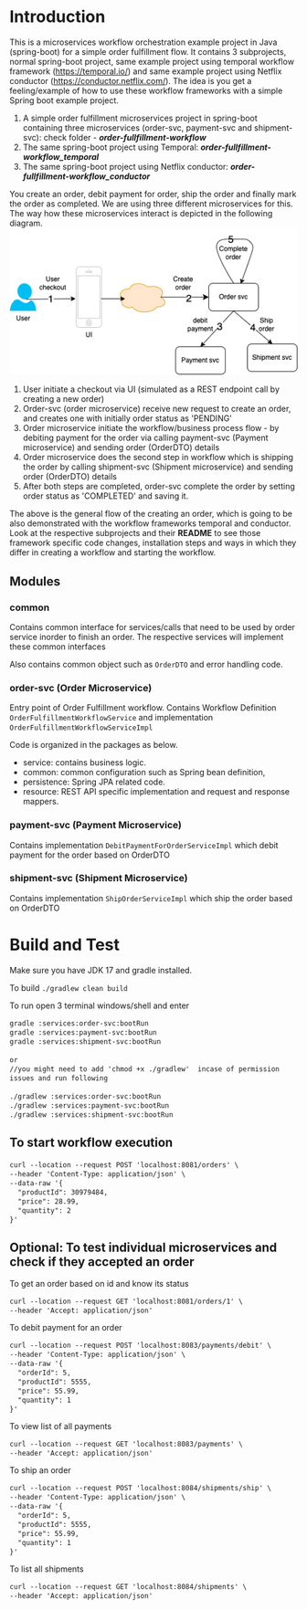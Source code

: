 # Introduction

This is a microservices workflow orchestration example project in Java (spring-boot) for a simple order fulfillment flow.  It contains 3 subprojects, normal spring-boot project, same example project using temporal workflow framework (https://temporal.io/) and same example project using Netflix conductor (https://conductor.netflix.com/). The idea is you get a feeling/example of how to use these workflow frameworks with a simple Spring boot example project.

1) A simple order fulfillment microservices project in spring-boot containing three microservices (order-svc, payment-svc and shipment-svc): check folder - **_order-fullfillment-workflow_** 
2) The same spring-boot project using Temporal: **_order-fullfillment-workflow_temporal_**
3) The same spring-boot project using Netflix conductor: **_order-fullfillment-workflow_conductor_**


You create an order, debit payment for order, ship the order and finally mark the order as completed. We are using three different microservices for this. The way how these microservices
interact is depicted in the following diagram. ![Alt text](orderfullfillment.png?raw=true "order fulfillment workflow")

1) User initiate a checkout via UI (simulated as a REST endpoint call by creating a new order)
2) Order-svc (order microservice) receive new request to create an order, and creates one with initially order status as 'PENDING'
3) Order microservice initiate the workflow/business process flow - by debiting payment for the order via calling payment-svc (Payment microservice) and sending order (OrderDTO) details
4) Order microservice does the second step in workflow which is shipping the order by calling shipment-svc (Shipment microservice) and sending order (OrderDTO) details
5) After both steps are completed, order-svc complete the order by setting order status as 'COMPLETED' and saving it. 

The above is the general flow of the creating an order, which is going to be also demonstrated with the workflow frameworks temporal and conductor. Look at the respective subprojects and their **README** to see those framework specific code changes, installation steps and ways in which they differ in creating a workflow and starting the workflow.

## Modules

### common

Contains common interface for services/calls that need to be used by order service inorder to finish an order. 
The respective services will implement these common interfaces

Also contains common object such as `OrderDTO` and error handling code.

### order-svc (Order Microservice)

Entry point of Order Fulfillment workflow. Contains Workflow Definition `OrderFulfillmentWorkflowService` and
implementation `OrderFulfillmentWorkflowServiceImpl`

Code is organized in the packages as below.
- service: contains business logic.
- common: common configuration such as Spring bean definition,
- persistence: Spring JPA related code.
- resource: REST API specific implementation and request and response mappers.

### payment-svc (Payment Microservice)

Contains implementation `DebitPaymentForOrderServiceImpl` which debit payment for the order based on OrderDTO

### shipment-svc (Shipment Microservice)

Contains implementation `ShipOrderServiceImpl`  which ship the order based on OrderDTO

# Build and Test

Make sure you have JDK 17 and gradle installed.

To build `./gradlew clean build`

To run open 3 terminal windows/shell and enter
```commandline 
gradle :services:order-svc:bootRun
gradle :services:payment-svc:bootRun
gradle :services:shipment-svc:bootRun

or
//you might need to add 'chmod +x ./gradlew'  incase of permission issues and run following

./gradlew :services:order-svc:bootRun
./gradlew :services:payment-svc:bootRun
./gradlew :services:shipment-svc:bootRun
```


## To start workflow execution

```commandline
curl --location --request POST 'localhost:8081/orders' \
--header 'Content-Type: application/json' \
--data-raw '{
  "productId": 30979484,
  "price": 28.99,
  "quantity": 2
}'
```

## Optional: To test individual microservices and check if they accepted an order
To get an order based on id and know its status
```commandline
curl --location --request GET 'localhost:8081/orders/1' \
--header 'Accept: application/json'
```

To debit payment for an order
```commandline
curl --location --request POST 'localhost:8083/payments/debit' \
--header 'Content-Type: application/json' \
--data-raw '{
  "orderId": 5,
  "productId": 5555,
  "price": 55.99,
  "quantity": 1
}'
```

To view list of all payments

```commandline
curl --location --request GET 'localhost:8083/payments' \
--header 'Accept: application/json'
```


To ship an order 

```commandline
curl --location --request POST 'localhost:8084/shipments/ship' \
--header 'Content-Type: application/json' \
--data-raw '{
  "orderId": 5,
  "productId": 5555,
  "price": 55.99,
  "quantity": 1
}'
```

To list all shipments
```commandline
curl --location --request GET 'localhost:8084/shipments' \
--header 'Accept: application/json'
```